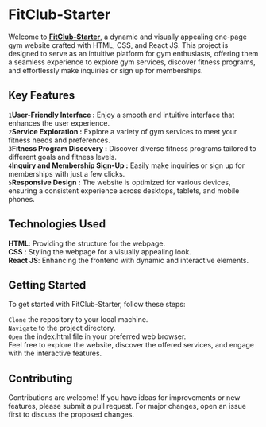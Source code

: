 # FitClub-Starter
Welcome to **[FitClub-Starter](https://manoj-098.github.io/Gym_Website/)**, a dynamic and visually appealing one-page gym website crafted with HTML, CSS, and React JS. This project is designed to serve as an intuitive platform for gym enthusiasts, offering them a seamless experience to explore gym services, discover fitness programs, and effortlessly make inquiries or sign up for memberships.

## Key Features
`1`**User-Friendly Interface        :** Enjoy a smooth and intuitive interface that enhances the user experience.\
`2`**Service Exploration            :** Explore a variety of gym services to meet your fitness needs and preferences.\
`3`**Fitness Program Discovery      :** Discover diverse fitness programs tailored to different goals and fitness levels.\
`4`**Inquiry and Membership Sign-Up :** Easily make inquiries or sign up for memberships with just a few clicks.\
`5`**Responsive Design              :** The website is optimized for various devices, ensuring a consistent experience across desktops, tablets, and mobile phones.

## Technologies Used
**HTML**: Providing the structure for the webpage.\
**CSS**  : Styling the webpage for a visually appealing look.\
**React JS**: Enhancing the frontend with dynamic and interactive elements.

## Getting Started
To get started with FitClub-Starter, follow these steps:

`Clone` the repository to your local machine.\
`Navigate` to the project directory.\
`Open` the index.html file in your preferred web browser.\
Feel free to explore the website, discover the offered services, and engage with the interactive features.

## Contributing
Contributions are welcome! If you have ideas for improvements or new features, please submit a pull request. For major changes, open an issue first to discuss the proposed changes.
